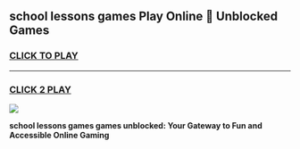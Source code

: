 
## school lessons games Play Online 👋 Unblocked Games
<h3>
<a href="https://news.freeplayer.one?title=school_lessons_games&ref=17GH">CLICK TO PLAY</a></h3>
<hr>

<h3>
<a href="https://news.freeplayer.one?title=school_lessons_games&ref=17GH">CLICK 2 PLAY</a>
  
</h3>

<a href="https://news.freeplayer.one?title=school_lessons_games&ref=17GH/"><img src="https://clearcache.store/games.png"></a>


**school lessons games games unblocked: Your Gateway to Fun and Accessible Online Gaming**

